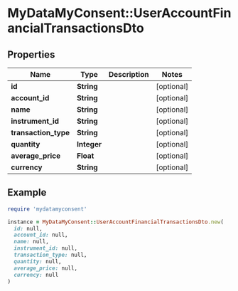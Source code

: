# MyDataMyConsent::UserAccountFinancialTransactionsDto

## Properties

| Name | Type | Description | Notes |
| ---- | ---- | ----------- | ----- |
| **id** | **String** |  | [optional] |
| **account_id** | **String** |  | [optional] |
| **name** | **String** |  | [optional] |
| **instrument_id** | **String** |  | [optional] |
| **transaction_type** | **String** |  | [optional] |
| **quantity** | **Integer** |  | [optional] |
| **average_price** | **Float** |  | [optional] |
| **currency** | **String** |  | [optional] |

## Example

```ruby
require 'mydatamyconsent'

instance = MyDataMyConsent::UserAccountFinancialTransactionsDto.new(
  id: null,
  account_id: null,
  name: null,
  instrument_id: null,
  transaction_type: null,
  quantity: null,
  average_price: null,
  currency: null
)
```

